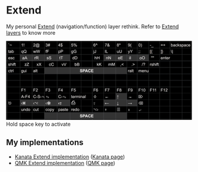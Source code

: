 # Extend

My personal [Extend](https://colemakmods.github.io/ergonomic-mods/extend.html) (navigation/function) layer rethink.
Refer to [Extend layers](https://colemakmods.github.io/ergonomic-mods/extend.html) to know more

![](Extend.jpg)
Hold space key to activate

## My implementations

- [Kanata Extend implementation](kanata.kbd#L30-L36) ([Kanata page](https://github.com/jtroo/kanata))
- [QMK Extend implementation](https://github.com/XelorR/Keychron_qmk/blob/wireless_playground/keyboards/keychron/k11_max/jis_encoder/rgb/keymaps/my/keymap.c#L131-L136) ([QMK page](https://qmk.fm/))
